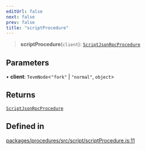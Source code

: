 ```yaml
---
editUrl: false
next: false
prev: false
title: "scriptProcedure"
---
```


> **scriptProcedure**(`client`): [`ScriptJsonRpcProcedure`](/reference/tevm/procedures/type-aliases/scriptjsonrpcprocedure/)

## Parameters

• **client**: `TevmNode`\<`"fork"` \| `"normal"`, `object`\>

## Returns

[`ScriptJsonRpcProcedure`](/reference/tevm/procedures/type-aliases/scriptjsonrpcprocedure/)

## Defined in

[packages/procedures/src/script/scriptProcedure.js:11](https://github.com/evmts/tevm-monorepo/blob/main/packages/procedures/src/script/scriptProcedure.js#L11)
